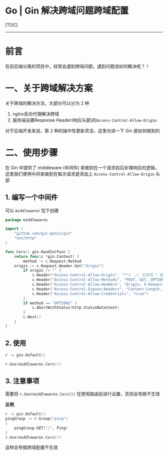 # Go | Gin 解决跨域问题跨域配置

[TOC]

---

# 前言
在前后端分离的项目中，经常会遇到跨域问题，遇到问题该如何解决呢？！

# 一、关于跨域解决方案
关于跨域的解决方法，大部分可以分为 2 种

1. nginx反向代理解决跨域
1. 服务端设置Response Header(响应头部)的`Access-Control-Allow-Origin`

对于后端开发来说，第 2 种的操作性更新灵活，这里也讲一下 Gin 是如何做到的

# 二、使用步骤
在 Gin 中提供了 middleware (中间件) 来做到在一个请求前后处理响应的逻辑，这里我们使用中间来做到在每次请求是添加上 `Access-Control-Allow-Origin` 头部


## 1. 编写一个中间件

可以 `middlewares` 包下创建 

```go
package middlewares

import (
	"github.com/gin-gonic/gin"
	"net/http"
)

func Cors() gin.HandlerFunc {
	return func(c *gin.Context) {
		method := c.Request.Method
    origin := c.Request.Header.Get("Origin")
		if origin != "" {
			c.Header("Access-Control-Allow-Origin", "*")  // 可将将 * 替换为指定的域名
			c.Header("Access-Control-Allow-Methods", "POST, GET, OPTIONS, PUT, DELETE, UPDATE")
			c.Header("Access-Control-Allow-Headers", "Origin, X-Requested-With, Content-Type, Accept, Authorization")
			c.Header("Access-Control-Expose-Headers", "Content-Length, Access-Control-Allow-Origin, Access-Control-Allow-Headers, Cache-Control, Content-Language, Content-Type")
			c.Header("Access-Control-Allow-Credentials", "true")
		}
		if method == "OPTIONS" {
			c.AbortWithStatus(http.StatusNoContent)
		}
		c.Next()
	}
}
```

## 2. 使用
```go
r := gin.Default()

r.Use(middlewares.Cors())
```

## 3. 注意事项

需要将 `r.Use(middlewares.Cors())` 在使用路由前进行设置，否则会导致不生效

**反例**

```go
r := gin.Default()
pingGroup := r.Group("ping")
{
	pingGroup.GET("/", Ping)
}
r.Use(middlewares.Cors())
```
这样会导致跨域配置不生效